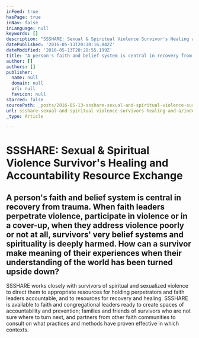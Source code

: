 ```yaml
---
inFeed: true
hasPage: true
inNav: false
inLanguage: null
keywords: []
description: "SSSHARE: Sexual & Spiritual Violence Survivor's Healing and Accountability Resource Exchange"
datePublished: '2016-05-13T20:30:16.842Z'
dateModified: '2016-05-13T20:28:55.199Z'
title: "A person's faith and belief system is central in recovery from trauma. When faith leaders perpetrate violence, participate in violence or in a cover-up, when they address violence poorly or not at all, survivors' very belief systems and spirituality is deeply harmed. How can a survivor make meaning of their experiences when their understanding of the world has been turned upside down? "
author: []
authors: []
publisher:
  name: null
  domain: null
  url: null
  favicon: null
starred: false
sourcePath: _posts/2016-05-13-ssshare-sexual-and-spiritual-violence-survivors-healing-and-a.md
url: ssshare-sexual-and-spiritual-violence-survivors-healing-and-a/index.html
_type: Article

---
```

# SSSHARE: Sexual & Spiritual Violence Survivor's Healing and Accountability Resource Exchange

## A person's faith and belief system is central in recovery from trauma. When faith leaders perpetrate violence, participate in violence or in a cover-up, when they address violence poorly or not at all, survivors' very belief systems and spirituality is deeply harmed. How can a survivor make meaning of their experiences when their understanding of the world has been turned upside down? 

SSSHARE works closely with survivors of spiritual and sexualized violence to direct them to appropriate resources for holding perpetrators and faith leaders accountable, and to resources for recovery and healing. SSSHARE is available to faith and congregational leaders ready to create spaces of accountability and prevention; families and friends of survivors who are not sure where to turn next, and partners from other faith communities to consult on what practices and methods have proven effective in which contexts.